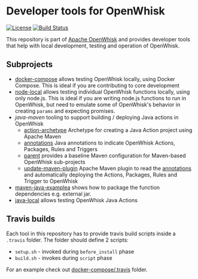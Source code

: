 # Developer tools for OpenWhisk

[![License](https://img.shields.io/badge/license-Apache--2.0-blue.svg)](http://www.apache.org/licenses/LICENSE-2.0)
[![Build Status](https://travis-ci.org/apache/incubator-openwhisk-devtools.svg?branch=master)](https://travis-ci.org/apache/incubator-openwhisk-devtools)

This repository is part of [Apache OpenWhisk](http://openwhisk.incubator.apache.org/) and provides developer tools that help with local development, testing and operation of OpenWhisk.

## Subprojects

* [docker-compose](docker-compose/README.md) allows testing OpenWhisk locally, using Docker Compose. This is ideal if you are contributing to core development
* [node-local](node-local/README.md) allows testing individual OpenWhisk functions locally, using only node.js. This is ideal if you are writing node.js functions to run in OpenWhisk, but need to emulate some of OpenWhisk's behavior in creating `params` and expecting promises.
* *java-maven* tooling to support building / deploying Java actions in OpenWhisk
  * [action-archetype](java-maven/action-archetype) Archetype for creating a Java Action project using Apache Maven
  * [annotations](java-maven/annotations) Java annotations to indicate OpenWhisk Actions, Packages, Rules and Triggers 
  * [parent](java-maven/parent) provides a baseline Maven configuration for Maven-based OpenWhisk sub-projects
  * [update-maven-plugin](java-maven/update-maven-plugin) Apache Maven plugin to read the [annotations](java-maven/annotations) and automatically deploying the Actions, Packages, Rules and Trigger to OpenWhisk
* [maven-java-examplea](maven-java-example/README.md) shows how to package the function dependencies e.g. external jar.
* [java-local](java-local) allows testing OpenWhisk Java Actions

## Travis builds

Each tool in this repository has to provide travis build scripts inside a `.travis` folder.
The folder should define 2 scripts:
* `setup.sh` - invoked during `before_install` phase
* `build.sh` - invokes during `script` phase

For an example check out [docker-compose/.travis](docker-compose/.travis) folder.
